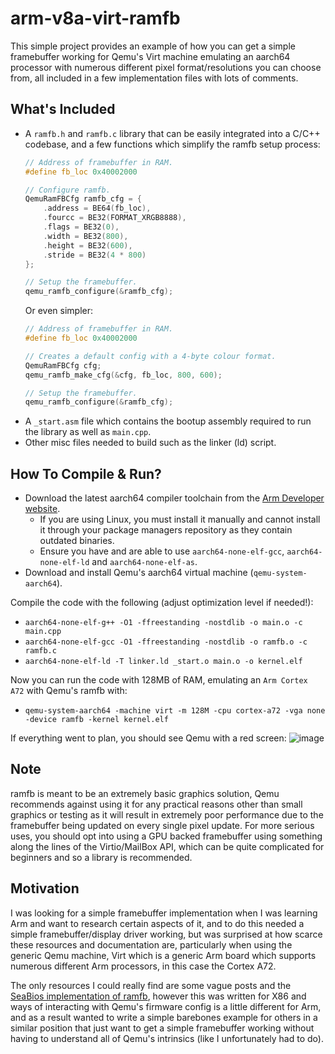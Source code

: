 # arm-v8a-virt-ramfb
This simple project provides an example of how you can get a simple framebuffer working for Qemu's Virt machine emulating an aarch64 processor with numerous different pixel format/resolutions you can choose from, all included in a few implementation files with lots of comments.

## What's Included
- A `ramfb.h` and `ramfb.c` library that can be easily integrated into a C/C++ codebase, and a few functions which simplify the ramfb setup process:
  ```cpp
  // Address of framebuffer in RAM.
  #define fb_loc 0x40002000
  
  // Configure ramfb.
  QemuRamFBCfg ramfb_cfg = {
      .address = BE64(fb_loc),
      .fourcc = BE32(FORMAT_XRGB8888),
      .flags = BE32(0),
      .width = BE32(800),
      .height = BE32(600),
      .stride = BE32(4 * 800)
  };
  
  // Setup the framebuffer.
  qemu_ramfb_configure(&ramfb_cfg);
  ```
  Or even simpler:
  ```cpp
  // Address of framebuffer in RAM.
  #define fb_loc 0x40002000

  // Creates a default config with a 4-byte colour format.
  QemuRamFBCfg cfg;
  qemu_ramfb_make_cfg(&cfg, fb_loc, 800, 600);

  // Setup the framebuffer.
  qemu_ramfb_configure(&ramfb_cfg);
  ```
- A `_start.asm` file which contains the bootup assembly required to run the library as well as `main.cpp`.
- Other misc files needed to build such as the linker (ld) script.

## How To Compile & Run?
- Download the latest aarch64 compiler toolchain from the [Arm Developer website](https://developer.arm.com/downloads/-/arm-gnu-toolchain-downloads).
  - If you are using Linux, you must install it manually and cannot install it through your package managers repository as they contain outdated binaries.
  - Ensure you have and are able to use `aarch64-none-elf-gcc`, `aarch64-none-elf-ld` and `aarch64-none-elf-as`.
- Download and install Qemu's aarch64 virtual machine (`qemu-system-aarch64`).

Compile the code with the following (adjust optimization level if needed!):
- `aarch64-none-elf-g++ -O1 -ffreestanding -nostdlib -o main.o -c main.cpp`
- `aarch64-none-elf-gcc -O1 -ffreestanding -nostdlib -o ramfb.o -c ramfb.c`
- `aarch64-none-elf-ld -T linker.ld _start.o main.o -o kernel.elf`

Now you can run the code with 128MB of RAM, emulating an `Arm Cortex A72` with Qemu's ramfb with:
- `qemu-system-aarch64 -machine virt -m 128M -cpu cortex-a72 -vga none -device ramfb -kernel kernel.elf`

If everything went to plan, you should see Qemu with a red screen:
![image](https://github.com/SpeedyCraftah/arm-v8a-virt-ramfb/assets/45142584/6d62d88a-9376-4906-ae94-334d775c5785)

## Note
ramfb is meant to be an extremely basic graphics solution, Qemu recommends against using it for any practical reasons other than small graphics or testing as it will result in extremely poor performance due to the framebuffer being updated on every single pixel update.
For more serious uses, you should opt into using a GPU backed framebuffer using something along the lines of the Virtio/MailBox API, which can be quite complicated for beginners and so a library is recommended.

## Motivation
I was looking for a simple framebuffer implementation when I was learning Arm and want to research certain aspects of it, and to do this needed a simple framebuffer/display driver working, but was surprised at how scarce these resources and documentation are, particularly when using the generic Qemu machine, Virt which is a generic Arm board which supports numerous different Arm processors, in this case the Cortex A72.

The only resources I could really find are some vague posts and the [SeaBios implementation of ramfb](https://github.com/qemu/seabios/blob/master/vgasrc/ramfb.c), however this was written for X86 and ways of interacting with Qemu's firmware config is a little different for Arm, and as a result wanted to write a simple barebones example for others in a similar position that just want to get a simple framebuffer working without having to understand all of Qemu's intrinsics (like I unfortunately had to do).
